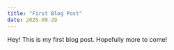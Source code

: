```yaml
---
title: "First Blog Post"
date: 2025-09-29
---
```


Hey! This is my first blog post. Hopefully more to come!
